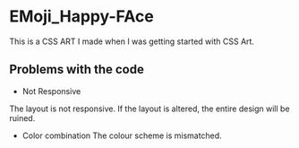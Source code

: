 # EMoji_Happy-FAce

This is a CSS ART I made when I was getting started with CSS Art. 


## Problems with the code
 
- Not Responsive

The layout is not responsive. If the layout is altered, the entire design will be ruined.
  
- Color combination
The colour scheme is mismatched. 

